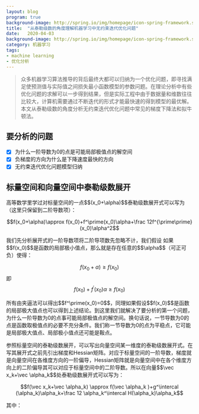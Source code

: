 ```yaml
---
layout: blog
program: true
background-image: http://spring.io/img/homepage/icon-spring-framework.svg
title:  "从泰勒级数的角度理解机器学习中无约束迭代优化问题"
date:   2020-04-03
background-image: http://spring.io/img/homepage/icon-spring-framework.svg
category: 机器学习
tags:
- machine learning
- 优化分析
---
```


>众多机器学习算法推导的背后最终大都可以归纳为一个优化问题，即寻找满足使预测值与实际值之间损失最小函数模型的参数问题。在理论分析中有些优化问题的求解可以一步得到结果，但是实际工程中由于数据量和维数往往比较大，计算机需要通过不断迭代的形式才能最快速的得到模型的最优解。本文从泰勒级数的角度分析无约束迭代优化问题中常见的梯度下降法和拟牛顿法。

## 要分析的问题
- [x] 为什么一阶导数为0的点是可能局部极值点的解空间
- [x] 负梯度的方向为什么是下降速度最快的方向
- [x] 无约束迭代优化问题模型归纳

## 标量空间和向量空间中泰勒级数展开
<p>高等数学里学过对标量空间的一点$$(x_0+\alpha)$$泰勒级数展开式可以写为（这里只保留到二阶导数项）：</p>

$$f(x_0+\alpha)\approx f(x_0)+f^\prime(x_0)\alpha+\frac 12f^{\prime\prime}(x_0)\alpha^2$$

<p>我们先分析展开式的一阶导数项将二阶导项数先忽略不计，我们假设
如果$$f(x_0)$$是函数的局部极小值点，那么就是存在任意的$$\alpha$$（可正可负）使得：</p>

$$f(x_0+\alpha)\ge f(x_0)$$ 即 $$f(x_0)+f^\prime(x_0)\alpha \ge f(x_0)$$

<p>所有由夹逼法可以得出$$f^\prime(x_0)=0$$，同理如果假设$$f(x_0)$$是函数的局部极大值点也可以得到上述结论。到这里我们就解决了要分析的第一个问题，为什么一阶导数为0的点事可能局部极值点的解空间。换句话说，一节导数为0的点是函数取极值点的必要不充分条件。我们称一节导数为0的点为平稳点，它可能是局部极大值点、局部极小值点还可能是鞍点。</p>

<p>参照标量空间的泰勒级数展开，可以写出向量空间某一维度的泰勒级数展开式。在写其展开式之前先引出梯度和Hessian矩阵。对应于标量空间的一阶导数，梯度就是向量空间在各维度方向的一阶偏导，Hessian矩阵就是向量空间中在各个维度方向上的二阶偏导其可以对应于标量空间中的二阶导数。所以在向量$$\vec x_k+\vec \alpha_k$$处泰勒级数展开式可以写为：</p>

$$f(\vec x_k+\vec \alpha_k) \approx f(\vec \alpha_k )+g^\intercal (\alpha_k)\alpha_k+\frac 12 \alpha_k^\intercal H(\alpha_k)\alpha_k$$

其中：
